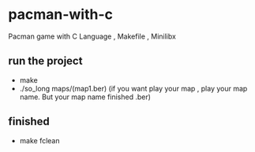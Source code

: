 # pacman-with-c
Pacman game with C Language , Makefile , Minilibx

## run the project
* make
* ./so_long maps/(map1.ber) (if you want play your map , play your map name. But your map name finished .ber)

## finished
* make fclean
